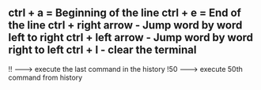ctrl + a = Beginning of the line 
ctrl + e = End of the line
ctrl + right arrow - Jump word by word left to right 
ctrl + left arrow  - Jump word by word right to left
ctrl + l - clear the terminal
------------------------------------------------------

!!     ---> execute the last command in the history
!50    ---> execute 50th command from history 


